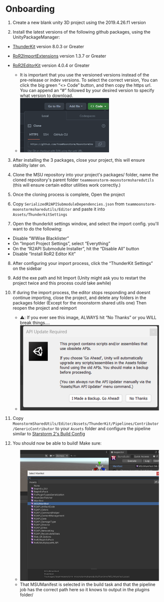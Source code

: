 # Onboarding

1. Create a new blank unity 3D project using the 2019.4.26.f1 version

2. Install the latest versions of the following github packages, using the UnityPackageManager:

- [ThunderKit](https://github.com/PassivePicasso/ThunderKit) version 8.0.3 or Greater
- [RoR2ImportExtensions](https://github.com/risk-of-thunder/RoR2ImportExtensions) version 1.3.7 or Greater
- [RoR2EditorKit](https://github.com/risk-of-thunder/RoR2EditorKit) version 4.0.4 or Greater


    -  It is important that you use the versioned versions instead of the pre-release or indev versions. To select the correct version, You can click the big green “<> Code” button, and then copy the https url. You can append an “#” followed by your desired version to specify what version to download.
    - ![](/Docs/2b-git-version.png)

3. After installing the 3 packages, close your project, this will ensure stability later on.

4. Clone the MSU repository into your project's packages/ folder, name the cloned repository's parent folder `teammoonstorm-moonstormsharedutils` (this will ensure certain editor utilities work correctly.) 

5. Once the cloning process is complete, Open the project

6. Copy `SerializedR2APISubmoduleDependencies.json` from `teammoonstorm-moonstormsharedutils/Editor` and paste it into `Assets/ThunderkitSettings`

7. Open the thunderkit settings window, and select the import config. you'll want to do the following:
- Disable “WWise Blacklister”
- On “Import Project Settings”, select “Everything”
- On the “R2API Submodule Installer”, hit the “Disable All” button
- Disable “Install RoR2 Editor Kit”

8. After configuring your import process, click the “ThunderKit Settings” on the sidebar

9. Add the exe path and hit Import (Unity might ask you to restart the project twice and this process could take awhile)

10. If during the import process, the editor stops responding and doesnt continue importing, close the project, and delete any folders in the packages folder (Except for the moonstorm shared utils one) Then reopen the project and reimport

    - ⚠️: If you ever see this image, ALWAYS hit “No Thanks” or you WILL break things....
    - ![](./Docs/NoThanks.png)

11. Copy `MoonstormSharedUtils/Editor/Assets/ThunderKit/Pipelines/Contributor/GenericContributor` to your `Assets` folder and configure the pipeline similar to [Starstorm 2's Build Config](https://github.com/TeamMoonstorm/Starstorm2#issues-qa)

12. You should now be able to build!
Make sure: 
    - ![](./Docs/makeSurePt1.png)
    - That MSUManifest is selected in the build task and that the pipeline job has the correct path here so it knows to output in the plugins folder/
